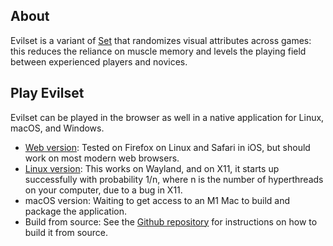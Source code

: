 ## About

Evilset is a variant of [Set](https://en.wikipedia.org/wiki/Set_(card_game)) that randomizes visual attributes across games: this reduces the reliance on muscle memory and levels the playing field between experienced players and novices.

## Play Evilset
Evilset can be played in the browser as well in a native application for Linux, macOS, and Windows.
- [Web version](https://sayantangkhan.github.io/evilset/web/index.html): Tested on Firefox on Linux and Safari in iOS, but should work on most modern web browsers.
- [Linux version](https://sayantangkhan.github.io/evilset/linux/evilset): This works on Wayland, and on X11, it starts up successfully with probability 1/n, where n is the number of hyperthreads on your computer, due to a bug in X11.
- macOS version: Waiting to get access to an M1 Mac to build and package the application.
- Build from source: See the [Github repository](https://github.com/sayantangkhan/evilset) for instructions on how to build it from source.
